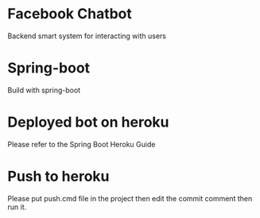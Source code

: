 # Facebook Chatbot
Backend smart system for interacting with users

# Spring-boot
Build with spring-boot

# Deployed bot on heroku
Please refer to the Spring Boot Heroku Guide

# Push to heroku 
Please put push.cmd file in the project then edit the commit comment then run it.
